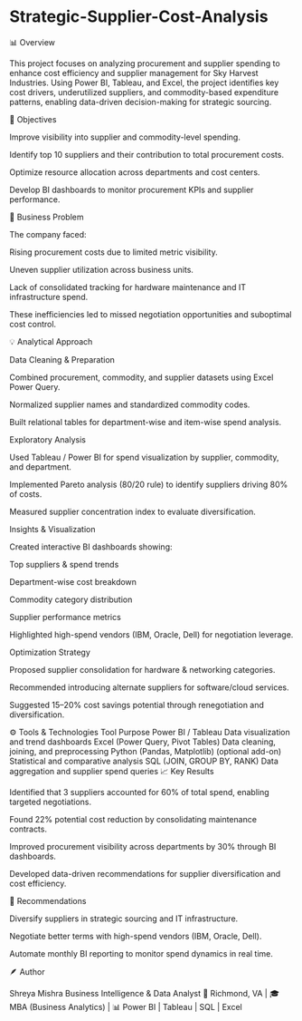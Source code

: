 # Strategic-Supplier-Cost-Analysis
📊 Overview

This project focuses on analyzing procurement and supplier spending to enhance cost efficiency and supplier management for Sky Harvest Industries.
Using Power BI, Tableau, and Excel, the project identifies key cost drivers, underutilized suppliers, and commodity-based expenditure patterns, enabling data-driven decision-making for strategic sourcing.

🎯 Objectives

Improve visibility into supplier and commodity-level spending.

Identify top 10 suppliers and their contribution to total procurement costs.

Optimize resource allocation across departments and cost centers.

Develop BI dashboards to monitor procurement KPIs and supplier performance.

🧩 Business Problem

The company faced:

Rising procurement costs due to limited metric visibility.

Uneven supplier utilization across business units.

Lack of consolidated tracking for hardware maintenance and IT infrastructure spend.

These inefficiencies led to missed negotiation opportunities and suboptimal cost control.

💡 Analytical Approach

Data Cleaning & Preparation

Combined procurement, commodity, and supplier datasets using Excel Power Query.

Normalized supplier names and standardized commodity codes.

Built relational tables for department-wise and item-wise spend analysis.

Exploratory Analysis

Used Tableau / Power BI for spend visualization by supplier, commodity, and department.

Implemented Pareto analysis (80/20 rule) to identify suppliers driving 80% of costs.

Measured supplier concentration index to evaluate diversification.

Insights & Visualization

Created interactive BI dashboards showing:

Top suppliers & spend trends

Department-wise cost breakdown

Commodity category distribution

Supplier performance metrics

Highlighted high-spend vendors (IBM, Oracle, Dell) for negotiation leverage.

Optimization Strategy

Proposed supplier consolidation for hardware & networking categories.

Recommended introducing alternate suppliers for software/cloud services.

Suggested 15–20% cost savings potential through renegotiation and diversification.

⚙️ Tools & Technologies
Tool	Purpose
Power BI / Tableau	Data visualization and trend dashboards
Excel (Power Query, Pivot Tables)	Data cleaning, joining, and preprocessing
Python (Pandas, Matplotlib) (optional add-on)	Statistical and comparative analysis
SQL (JOIN, GROUP BY, RANK)	Data aggregation and supplier spend queries
📈 Key Results

Identified that 3 suppliers accounted for 60% of total spend, enabling targeted negotiations.

Found 22% potential cost reduction by consolidating maintenance contracts.

Improved procurement visibility across departments by 30% through BI dashboards.

Developed data-driven recommendations for supplier diversification and cost efficiency.

🧭 Recommendations

Diversify suppliers in strategic sourcing and IT infrastructure.

Negotiate better terms with high-spend vendors (IBM, Oracle, Dell).

Automate monthly BI reporting to monitor spend dynamics in real time.

🪶 Author

Shreya Mishra
Business Intelligence & Data Analyst
📍 Richmond, VA | 🎓 MBA (Business Analytics) | 📊 Power BI | Tableau | SQL | Excel

